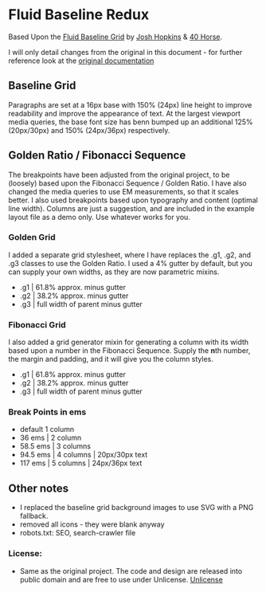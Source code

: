 # Fluid Baseline Redux
Based Upon the [Fluid Baseline Grid](http://fluidbaselinegrid.com/) by [Josh Hopkins](http://twitter.com/thedayhascome) & [40 Horse](http://40horse.com/).

I will only detail changes from the original in this document - for further reference look at the [original documentation](http://fluidbaselinegrid.com/)

## Baseline Grid
Paragraphs are set at a 16px base with 150% (24px) line height to improve readability and improve the appearance of text. At the largest viewport media queries, the base font size has benn bumped up an additional 125% (20px/30px) and 150% (24px/36px) respectively.

## Golden Ratio / Fibonacci  Sequence
The breakpoints have been adjusted from the original project, to be (loosely) based upon the Fibonacci  Sequence / Golden Ratio. I have also changed the media queries to use EM measurements, so that it scales better. I also used breakpoints based upon typography and content (optimal line width). Columns are just a suggestion, and are included in the example layout file as a demo only. Use whatever works for you.

### Golden Grid
I added a separate grid stylesheet, where I have replaces the .g1, .g2, and .g3 classes to use the Golden Ratio. I used a 4% gutter by default, but you can supply your own widths, as they are now parametric mixins.

* .g1 | 61.8% approx. minus gutter
* .g2 | 38.2% approx. minus gutter
* .g3 | full width of parent minus gutter

### Fibonacci  Grid
I also added a grid generator mixin for generating a column with its width based upon a number in the Fibonacci Sequence. Supply the **n**th number, the margin and padding, and it will give you the column styles.

* .g1 | 61.8% approx. minus gutter
* .g2 | 38.2% approx. minus gutter
* .g3 | full width of parent minus gutter

### Break Points in ems
* default 1 column
* 36 ems | 2 column
* 58.5 ems | 3 columns
* 94.5 ems | 4 columns | 20px/30px text
* 117 ems | 5 columns | 24px/36px text

## Other notes
* I replaced the baseline grid background images to use SVG with a PNG fallback.
* removed all icons - they were blank anyway
* robots.txt: SEO, search-crawler file

### License:
* Same as the original project. The code and design are released into public domain and are free to use under Unlicense. [Unlicense](http://unlicense.org)